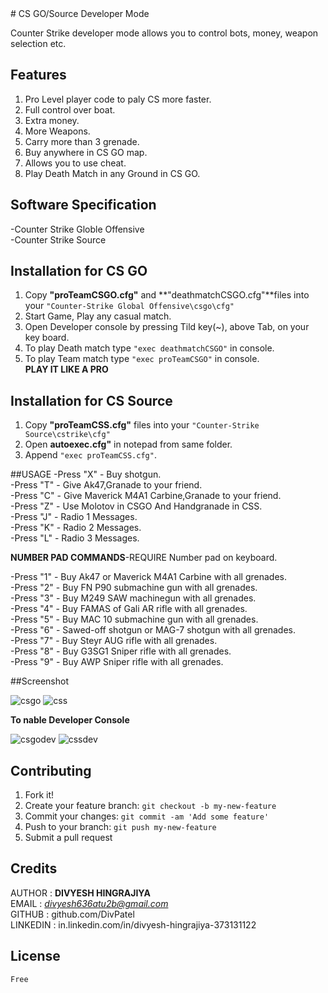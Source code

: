 <snippet>
  <content>
# CS GO/Source Developer Mode

Counter Strike developer mode allows you to control bots, money, weapon selection etc.

## Features

1. Pro Level player code to paly CS more faster.
2. Full control over boat.
3. Extra money.
4. More Weapons.
5. Carry more than 3 grenade.
6. Buy anywhere in CS GO map.
7. Allows you to use cheat.
8. Play Death Match in any Ground in CS GO.

## Software Specification

  -Counter Strike Globle Offensive<br />
  -Counter Strike Source

## Installation for CS GO

1. Copy **"proTeamCSGO.cfg"**  and **"deathmatchCSGO.cfg"**files into your
    `"Counter-Strike Global Offensive\csgo\cfg"`<br />
2. Start Game, Play any casual match.<br />
3. Open Developer console by pressing Tild key(~), above Tab, on your key board.<br />
4. To play Death match type `"exec deathmatchCSGO"` in console.<br />
5. To play Team match type `"exec proTeamCSGO"` in console.<br />
**PLAY IT LIKE A PRO**

## Installation for CS Source

1. Copy **"proTeamCSS.cfg"** files into your
  `"Counter-Strike Source\cstrike\cfg"`<br />
2. Open **autoexec.cfg"** in notepad from same folder.<br />
3. Append `"exec proTeamCSS.cfg"`.

##USAGE
-Press "X" - Buy shotgun.<br />
-Press "T" - Give Ak47,Granade to your friend.<br />
-Press "C" - Give Maverick M4A1 Carbine,Granade to your friend.<br />
-Press "Z" - Use Molotov in CSGO And Handgranade in CSS.<br />
-Press "J" - Radio 1 Messages.<br />
-Press "K" - Radio 2 Messages.<br />
-Press "L" - Radio 3 Messages.<br />

**NUMBER PAD COMMANDS**-REQUIRE Number pad on keyboard.<br />

-Press "1" - Buy Ak47 or Maverick M4A1 Carbine with all grenades.<br />
-Press "2" - Buy FN P90 submachine gun with all grenades.<br />
-Press "3" - Buy M249 SAW machinegun with all grenades.<br />
-Press "4" - Buy FAMAS of Gali AR rifle with all grenades.<br />
-Press "5" - Buy MAC 10 submachine gun with all grenades.<br />
-Press "6" - Sawed-off shotgun or MAG-7 shotgun with all grenades.<br />
-Press "7" - Buy Steyr AUG rifle with all grenades.<br />
-Press "8" - Buy G3SG1 Sniper rifle with all grenades.<br />
-Press "9" - Buy AWP Sniper rifle with all grenades.

##Screenshot


![csgo](https://cloud.githubusercontent.com/assets/10097431/17649359/58811d18-6251-11e6-93e3-1542f3e6ba7e.jpg)
![css](https://cloud.githubusercontent.com/assets/10097431/17649371/b6ad2f8a-6251-11e6-8bcd-f057f5fb6a25.jpg)<br />

**To nable Developer Console**<br />

![csgodev](https://cloud.githubusercontent.com/assets/10097431/17649385/f8ab6f32-6251-11e6-9f05-be79f38c4317.png)
![cssdev](https://cloud.githubusercontent.com/assets/10097431/17649396/2f5ab150-6252-11e6-9090-db0500a7a06f.png)

## Contributing

1. Fork it!
2. Create your feature branch: `git checkout -b my-new-feature`
3. Commit your changes: `git commit -am 'Add some feature'`
4. Push to your branch: `git push my-new-feature`
5. Submit a pull request


## Credits

AUTHOR : **DIVYESH HINGRAJIYA**<br />
EMAIL : *divyesh636atu2b@gmail.com*<br />
GITHUB : github.com/DivPatel<br />
LINKEDIN : in.linkedin.com/in/divyesh-hingrajiya-373131122

## License
	Free

></content>
  <tabTrigger></tabTrigger>
</snippet>
